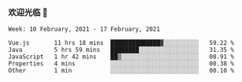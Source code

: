 ### 欢迎光临 👋

<!--
**lianganqing/lianganqing** is a ✨ _special_ ✨ repository because its `README.md` (this file) appears on your GitHub profile.

Here are some ideas to get you started:

- 🔭 I’m currently working on ...
- 🌱 I’m currently learning ...
- 👯 I’m looking to collaborate on ...
- 🤔 I’m looking for help with ...
- 💬 Ask me about ...
- 📫 How to reach me: ...
- 😄 Pronouns: ...
- ⚡ Fun fact: ...
-->
<!--START_SECTION:waka-->
```text
Week: 10 February, 2021 - 17 February, 2021

Vue.js       11 hrs 18 mins  ██████████████▓░░░░░░░░░░   59.22 % 
Java         5 hrs 59 mins   ████████░░░░░░░░░░░░░░░░░   31.35 % 
JavaScript   1 hr 42 mins    ██▒░░░░░░░░░░░░░░░░░░░░░░   08.91 % 
Properties   4 mins          ░░░░░░░░░░░░░░░░░░░░░░░░░   00.38 % 
Other        1 min           ░░░░░░░░░░░░░░░░░░░░░░░░░   00.10 % 
```
<!--END_SECTION:waka-->

